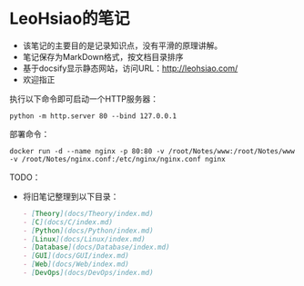 # LeoHsiao的笔记

- 该笔记的主要目的是记录知识点，没有平滑的原理讲解。
- 笔记保存为MarkDown格式，按文档目录排序
- 基于docsify显示静态网站，访问URL：<http://leohsiao.com/>
- 欢迎指正


<!-- 该文件内不能再使用 # 标题，以免破坏目录排版 -->

执行以下命令即可启动一个HTTP服务器：

```
python -m http.server 80 --bind 127.0.0.1
```

部署命令：
```
docker run -d --name nginx -p 80:80 -v /root/Notes/www:/root/Notes/www -v /root/Notes/nginx.conf:/etc/nginx/nginx.conf nginx
```

TODO：

- 将旧笔记整理到以下目录：

    ```markdown
    - [Theory](docs/Theory/index.md)
    - [C](docs/C/index.md)
    - [Python](docs/Python/index.md)
    - [Linux](docs/Linux/index.md)
    - [Database](docs/Database/index.md)
    - [GUI](docs/GUI/index.md)
    - [Web](docs/Web/index.md)
    - [DevOps](docs/DevOps/index.md)
    ```
